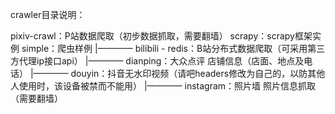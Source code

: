 crawler目录说明：

pixiv-crawl：P站数据爬取（初步数据抓取，需要翻墙） 
scrapy：scrapy框架实例 
simple：爬虫样例 
	|———— bilibili - redis：B站分布式数据爬取（可采用第三方代理ip接口api） 
	|———— dianping：大众点评 店铺信息（店面、地点及电话） 
	|———— douyin：抖音无水印视频（请吧headers修改为自己的，以防其他人使用时，该设备被禁而不能用） 
	|———— instagram：照片墙 照片信息抓取（需要翻墙）
